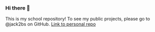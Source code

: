 ### Hi there 👋

This is my school repository! To see my public projects, please go to @jack2bs on GitHub. [Link to personal repo](https://github.com/jack2bs/jack2bs)

